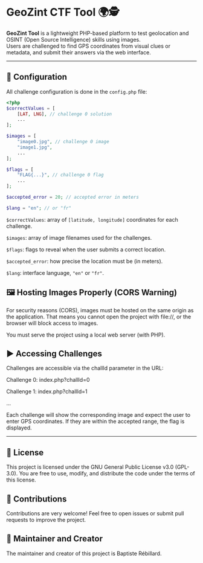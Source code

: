 # GeoZint CTF Tool 🌍🕵️

**GeoZint Tool** is a lightweight PHP-based platform to test geolocation and OSINT (Open Source Intelligence) skills using images.  
Users are challenged to find GPS coordinates from visual clues or metadata, and submit their answers via the web interface.

---

## 🔧 Configuration

All challenge configuration is done in the `config.php` file:

```php
<?php
$correctValues = [
    [LAT, LNG], // challenge 0 solution
    ...
];

$images = [
    "image0.jpg", // challenge 0 image
    "image1.jpg",
    ...
];

$flags = [
    "FLAG{...}", // challenge 0 flag
    ...
];

$accepted_error = 20; // accepted error in meters

$lang = "en"; // or "fr"
```

`$correctValues`: array of `[latitude, longitude]` coordinates for each challenge.

`$images`: array of image filenames used for the challenges.

`$flags`: flags to reveal when the user submits a correct location.

`$accepted_error`: how precise the location must be (in meters).

`$lang`: interface language, `"en"` or `"fr"`.


## 🖼️ Hosting Images Properly (CORS Warning)

For security reasons (CORS), images must be hosted on the same origin as the application.
That means you cannot open the project with file://, or the browser will block access to images.

You must serve the project using a local web server (with PHP).


## ▶️ Accessing Challenges
Challenges are accessible via the challId parameter in the URL:

Challenge 0: index.php?challId=0

Challenge 1: index.php?challId=1

...

Each challenge will show the corresponding image and expect the user to enter GPS coordinates. If they are within the accepted range, the flag is displayed.

---

## 📄 License
This project is licensed under the GNU General Public License v3.0 (GPL-3.0).
You are free to use, modify, and distribute the code under the terms of this license.

## 🤝 Contributions
Contributions are very welcome!
Feel free to open issues or submit pull requests to improve the project.

## 👤 Maintainer and Creator
The maintainer and creator of this project is Baptiste Rébillard.